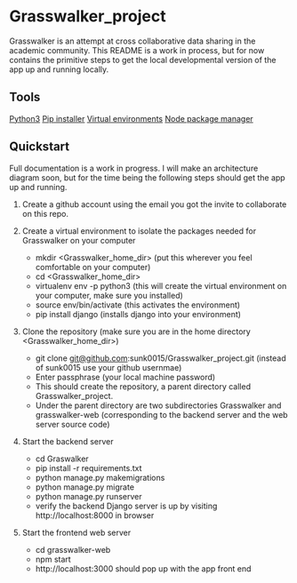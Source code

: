 # Grasswalker_project
Grasswalker is an attempt at cross collaborative data sharing in the academic community.
This README is a work in process, but for now contains the primitive steps to get the local
developmental version of the app up and running locally.


## Tools
[Python3](https://www.python.org/downloads/) 
[Pip installer](https://pip.pypa.io/en/stable/installing/)
[Virtual environments](https://virtualenv.pypa.io/en/stable/installation/)
[Node package manager](https://www.npmjs.com/get-npm)

## Quickstart
Full documentation is a work in progress. I will make an architecture diagram soon, but for the time being the following steps should get the app up and running.
1. Create a github account using the email you got the invite to collaborate on this repo.
2. Create a virtual environment to isolate the packages needed for Grasswalker on your computer
    - mkdir <Grasswalker_home_dir> (put this wherever you feel comfortable on your computer)
    - cd <Grasswalker_home_dir>
    - virtualenv env -p python3 (this will create the virtual environment on your computer, make sure you installed)
    - source env/bin/activate (this activates the environment)
    - pip install django (installs django into your environment)
3. Clone the repository (make sure you are in the home directory <Grasswalker_home_dir>)
    - git clone git@github.com:sunk0015/Grasswalker_project.git (instead of sunk0015 use your github usernmae)
    - Enter passphrase (your local machine password)
    - This should create the repository, a parent directory called Grasswalker_project. 
    - Under the parent directory are two subdirectories Grasswalker and grasswalker-web (corresponding to the backend server and the web server source code)
    
5. Start the backend server
    - cd Graswalker
    - pip install -r requirements.txt 
    - python manage.py makemigrations
    - python manage.py migrate
    - python manage.py runserver
    - verify the backend Django server is up by visiting http://localhost:8000 in browser
6. Start the frontend web server
    - cd grasswalker-web
    - npm start
    - http://localhost:3000 should pop up with the app front end
